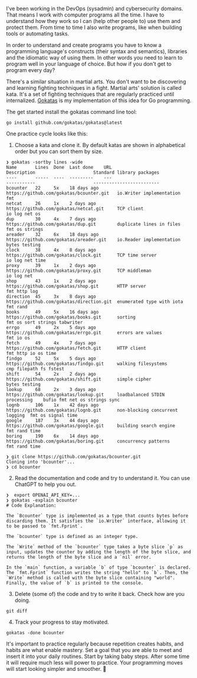 I've been working in the DevOps (sysadmin) and cybersecurity domains. That means I work with computer programs all the time. I have to understand how they work so I can (help other people to) use them and protect them. From time to time I also write programs, like when building tools or automating tasks.

In order to understand and create programs you have to know a programming language's constructs (their syntax and semantics), libraries and the idiomatic way of using them. In other words you need to learn to program well in your language of choice. But how if you don't get to program every day?

There's a similar situation in martial arts. You don't want to be discovering and learning fighting techniques in a fight. Martial arts' solution is called kata. It's a set of fighting techniques that are regularly practiced until internalized. [Gokatas](https://github.com/gokatas) is my implementation of this idea for Go programming.

The get started install the gokatas command line tool:

```
go install github.com/gokatas/gokatas@latest
```

One practice cycle looks like this:

1. Choose a kata and clone it. By default katas are shown in alphabetical order but you can sort them by size.

```
❯ gokatas -sortby lines -wide
Name       Lines  Done  Last done    URL                                       Description                      Standard library packages
----       -----  ----  ---------    ---                                       -----------                      -------------------------
bcounter   22     5x    18 days ago  https://github.com/gokatas/bcounter.git   io.Writer implementation         fmt
netcat     26     1x    2 days ago   https://github.com/gokatas/netcat.git     TCP client                       io log net os
dup        30     4x    7 days ago   https://github.com/gokatas/dup.git        duplicate lines in files         fmt os strings
areader    32     6x    18 days ago  https://github.com/gokatas/areader.git    io.Reader implementation         bytes testing
clock      38     4x    8 days ago   https://github.com/gokatas/clock.git      TCP time server                  io log net time
proxy      39     1x    2 days ago   https://github.com/gokatas/proxy.git      TCP middleman                    io log net
shop       43     1x    2 days ago   https://github.com/gokatas/shop.git       HTTP server                      fmt http log
direction  45     3x    8 days ago   https://github.com/gokatas/direction.git  enumerated type with iota        fmt rand
books      49     5x    16 days ago  https://github.com/gokatas/books.git      sorting                          fmt os sort strings tabwriter
errgo      49     2x    5 days ago   https://github.com/gokatas/errgo.git      errors are values                fmt io os
fetch      49     4x    7 days ago   https://github.com/gokatas/fetch.git      HTTP client                      fmt http io os time
findgo     52     5x    5 days ago   https://github.com/gokatas/findgo.git     walking filesystems              cmp filepath fs fstest
shift      54     2x    2 days ago   https://github.com/gokatas/shift.git      simple cipher                    bytes testing
lookup     68     2x    3 days ago   https://github.com/gokatas/lookup.git     loadbalanced STDIN processing    bufio fmt net os strings sync
lognb      106    1x    42 days ago  https://github.com/gokatas/lognb.git      non-blocking concurrent logging  fmt os signal time
google     187    3x    44 days ago  https://github.com/gokatas/google.git     building search engine           fmt rand time
boring     190    6x    14 days ago  https://github.com/gokatas/boring.git     concurrency patterns             fmt rand time

❯ git clone https://github.com/gokatas/bcounter.git
Cloning into 'bcounter'...
❯ cd bcounter
```

2. Read the documentation and code and try to understand it. You can use ChatGPT to help you out.

```
❯  export OPENAI_API_KEY=...
❯ gokatas -explain bcounter
# Code Explanation:

The `Bcounter` type is implemented as a type that counts bytes before discarding them. It satisfies the `io.Writer` interface, allowing it to be passed to `fmt.Fprint`.

The `bcounter` type is defined as an integer type.

The `Write` method of the `bcounter` type takes a byte slice `p` as input, updates the counter by adding the length of the byte slice, and returns the length of the byte slice and a `nil` error.

In the `main` function, a variable `b` of type `bcounter` is declared. The `fmt.Fprint` function writes the string "hello" to `b`. Then, the `Write` method is called with the byte slice containing "world". Finally, the value of `b` is printed to the console.
```

3. Delete (some of) the code and try to write it back. Check how are you doing.

```
git diff
```

4. Track your progress to stay motivated.

```
gokatas -done bcounter
```

It's important to practice regularly because repetition creates habits, and habits are what enable mastery. Set a goal that you are able to meet and insert it into your daily routines. Start by taking baby steps. After some time it will require much less will power to practice. Your programming moves will start looking simpler and smoother. 🥋
